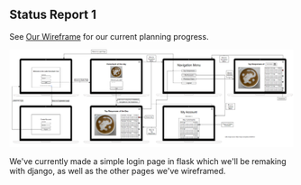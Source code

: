 ## Status Report 1

See [Our Wireframe](https://github.com/Dominic-Miller/Latte-Rorschach/blob/7f3b8f53e7545d5f66d0c2dd7acb489d5985486e/documentation/Final_Wireframe_Latte_Project.PNG) for our current planning progress.

![wireframe of app](https://github.com/Dominic-Miller/Latte-Rorschach/blob/main/documentation/Final_Wireframe_Latte_Project.PNG)

We've currently made a simple login page in flask which we'll be remaking with django, as well as the other pages we've wireframed.
